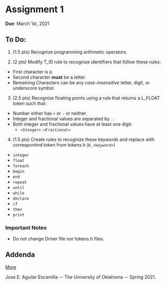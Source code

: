 Assignment 1
============

**Due**: March 1st, 2021

To Do:
------

1. (1.5 pts) Recognize programming arithmetic operators.

2. (2 pts) Modify T_ID rule to recognize identifiers that follow these rules:

  * First character is `@`.
  * Second character **must** be a letter.
  * Remaining Characters can be any _case-insensitive_ letter, digit, or underscore symbol.

3. (2.5 pts) Recognize floating points using a rule that returns a L_FLOAT token such that:

  * Number either has `+` or `-` or neither.
  * Integer and fractional values are separated by `.`.
  * Both integer and fractional values have at least one digit:
    - `<Integer>.<Fractional>`

4. (1.5 pts) Create rules to recognize these keywords and replace with correspontind token from tokens.h (`K_<keyword>`)

  * `integer`
  * `float`
  * `foreach`
  * `begin`
  * `end`
  * `repeat`
  * `until`
  * `while`
  * `declare`
  * `if`
  * `then`
  * `print`


### Important Notes

- Do not change Driver file nor tokens.h files.


Addenda
-------


[More](./cs3323-a1.pdf)


Jose E. Aguilar Escamilla -- The University of Oklahoma -- Spring 2021.